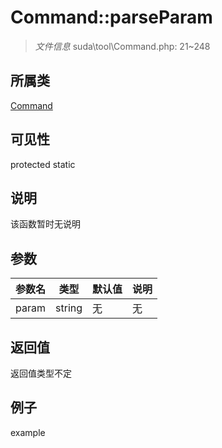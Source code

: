 # Command::parseParam

> *文件信息* suda\tool\Command.php: 21~248
## 所属类 

[Command](../Command.md)

## 可见性

  protected  static
## 说明

该函数暂时无说明

## 参数

| 参数名 | 类型 | 默认值 | 说明 |
|--------|-----|-------|-------|
| param |  string | 无 | 无 |

## 返回值
返回值类型不定

## 例子

example